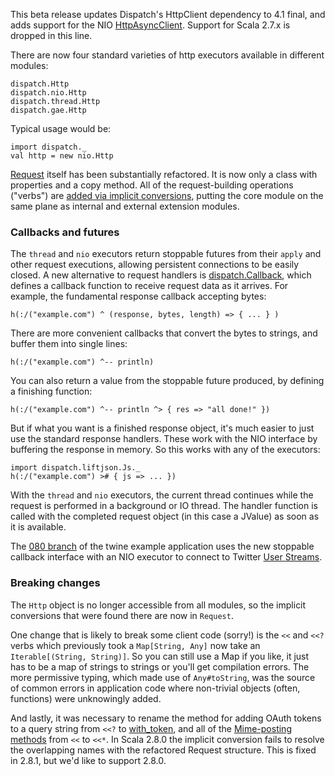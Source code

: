 This beta release updates Dispatch's HttpClient dependency to 4.1
final, and adds support for the NIO [HttpAsyncClient][async]. Support
for Scala 2.7.x is dropped in this line.

[async]: http://hc.apache.org/httpcomponents-asyncclient-dev/index.html

There are now four standard varieties of http executors available in
different modules:

    dispatch.Http
    dispatch.nio.Http
    dispatch.thread.Http
    dispatch.gae.Http

Typical usage would be:

    import dispatch._
    val http = new nio.Http

[Request][Request] itself has been substantially refactored. It is now only a
class with properties and a copy method. All of the request-building
operations ("verbs") are [added via implicit conversions][requests],
putting the core module on the same plane as internal and external
extension modules.

[Request]: http://sourced.implicit.ly/net.databinder/dispatch-core/0.8.0.Beta3/dispatch/requests.scala.html#9128
[requests]: http://sourced.implicit.ly/net.databinder/dispatch-core/0.8.0.Beta3/dispatch/requests.scala.html#9131

### Callbacks and futures

The `thread` and `nio` executors return stoppable futures from their
`apply` and other request executions, allowing persistent connections
to be easily closed. A new alternative to request handlers is
[dispatch.Callback][callback], which defines a callback function to receive
request data as it arrives. For example, the fundamental response
callback accepting bytes:

[callback]: http://sourced.implicit.ly/net.databinder/dispatch-core/0.8.0.Beta3/dispatch/callbacks.scala.html

    h(:/("example.com") ^ (response, bytes, length) => { ... } )

There are more convenient callbacks that convert the bytes to strings,
and buffer them into single lines:

    h(:/("example.com") ^-- println)

You can also return a value from the stoppable future produced, by
defining a finishing function:

    h(:/("example.com") ^-- println ^> { res => "all done!" })

But if what you want is a finished response object, it's much easier
to just use the standard response handlers. These work with the NIO
interface by buffering the response in memory. So this works with any
of the executors:

    import dispatch.liftjson.Js._
    h(:/("example.com") ># { js => ... })

With the `thread` and `nio` executors, the current thread continues
while the request is performed in a background or IO thread. The
handler function is called with the completed request object (in this
case a JValue) as soon as it is available.

The [080 branch][twine] of the twine example application uses the new
stoppable callback interface with an NIO executor to connect to
Twitter [User Streams](http://dev.twitter.com/pages/user_streams).

[twine]: https://github.com/n8han/dispatch-twine/blob/080/src/main/scala/twine/Twine.scala#L68

### Breaking changes

The `Http` object is no longer accessible from all modules, so the
implicit conversions that were found there are now in `Request`.

One change that is likely to break some client code (sorry!) is
the `<<` and `<<?` verbs which previously took a `Map[String, Any]`
now take an `Iterable[(String, String)]`. So you can still use a Map
if you like, it just has to be a map of strings to strings or you'll
get compilation errors. The more permissive typing, which made use of
`Any#toString`, was the source of common errors in application code
where non-trivial objects (often, functions) were unknowingly added.

And lastly, it was necessary to rename the method for adding OAuth
tokens to a query string from `<<?` to [with_token][with_token], and
all of the [Mime-posting methods][mime] from `<<` to `<<*`. In Scala
2.8.0 the implicit conversion fails to resolve the overlapping names
with the refactored Request structure. This is fixed in 2.8.1, but
we'd like to support 2.8.0.

[with_token]: http://sourced.implicit.ly/net.databinder/dispatch-oauth/0.8.0.Beta3/dispatch/OAuth.scala.html#21179
[mime]: http://sourced.implicit.ly/net.databinder/dispatch-mime/0.8.0.Beta3/dispatch/Mime.scala.html#9592
